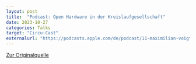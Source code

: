 ```yaml
---
layout: post
title:  "Podcast: Open Hardware in der Kreislaufgesellschaft"
date: 2023-10-27
categories: Talks
target: "Circu:Cast"
externalurl: "https://podcasts.apple.com/de/podcast/11-maximilian-voigt-von-der-open-knowledge-foundation/id1679013558?i=1000643904643"
---
```


<a href="https://podcasts.apple.com/de/podcast/11-maximilian-voigt-von-der-open-knowledge-foundation/id1679013558?i=1000643904643" target="_blank">Zur Originalquelle</a>
